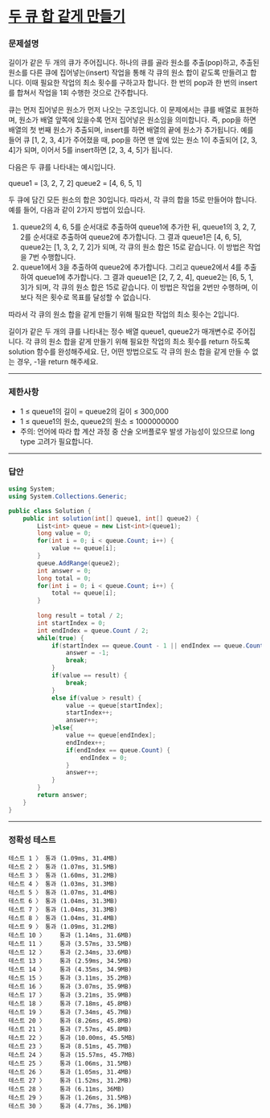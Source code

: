 # <a href="https://school.programmers.co.kr/learn/courses/30/lessons/118667">두 큐 합 같게 만들기</a>

### 문제설명

길이가 같은 두 개의 큐가 주어집니다. 하나의 큐를 골라 원소를 추출(pop)하고, 추출된 원소를 다른 큐에 집어넣는(insert) 작업을 통해 각 큐의 원소 합이 같도록 만들려고 합니다. 이때 필요한 작업의 최소 횟수를 구하고자 합니다. 한 번의 pop과 한 번의 insert를 합쳐서 작업을 1회 수행한 것으로 간주합니다.

큐는 먼저 집어넣은 원소가 먼저 나오는 구조입니다. 이 문제에서는 큐를 배열로 표현하며, 원소가 배열 앞쪽에 있을수록 먼저 집어넣은 원소임을 의미합니다. 즉, pop을 하면 배열의 첫 번째 원소가 추출되며, insert를 하면 배열의 끝에 원소가 추가됩니다. 예를 들어 큐 [1, 2, 3, 4]가 주어졌을 때, pop을 하면 맨 앞에 있는 원소 1이 추출되어 [2, 3, 4]가 되며, 이어서 5를 insert하면 [2, 3, 4, 5]가 됩니다.

다음은 두 큐를 나타내는 예시입니다.

queue1 = [3, 2, 7, 2]
queue2 = [4, 6, 5, 1]

두 큐에 담긴 모든 원소의 합은 30입니다. 따라서, 각 큐의 합을 15로 만들어야 합니다. 예를 들어, 다음과 같이 2가지 방법이 있습니다.

 1. queue2의 4, 6, 5를 순서대로 추출하여 queue1에 추가한 뒤, queue1의 3, 2, 7, 2를 순서대로 추출하여 queue2에 추가합니다. 그 결과 queue1은 [4, 6, 5], queue2는 [1, 3, 2, 7, 2]가 되며, 각 큐의 원소 합은 15로 같습니다. 이 방법은 작업을 7번 수행합니다.
 2. queue1에서 3을 추출하여 queue2에 추가합니다. 그리고 queue2에서 4를 추출하여 queue1에 추가합니다. 그 결과 queue1은 [2, 7, 2, 4], queue2는 [6, 5, 1, 3]가 되며, 각 큐의 원소 합은 15로 같습니다. 이 방법은 작업을 2번만 수행하며, 이보다 적은 횟수로 목표를 달성할 수 없습니다.

따라서 각 큐의 원소 합을 같게 만들기 위해 필요한 작업의 최소 횟수는 2입니다.

길이가 같은 두 개의 큐를 나타내는 정수 배열 queue1, queue2가 매개변수로 주어집니다. 각 큐의 원소 합을 같게 만들기 위해 필요한 작업의 최소 횟수를 return 하도록 solution 함수를 완성해주세요. 단, 어떤 방법으로도 각 큐의 원소 합을 같게 만들 수 없는 경우, -1을 return 해주세요.

***

### 제한사항

 - 1 ≤ queue1의 길이 = queue2의 길이 ≤ 300,000
 - 1 ≤ queue1의 원소, queue2의 원소 ≤ 1000000000
 - 주의: 언어에 따라 합 계산 과정 중 산술 오버플로우 발생 가능성이 있으므로 long type 고려가 필요합니다.

***

### 답안
``` csharp
using System;
using System.Collections.Generic;

public class Solution {
    public int solution(int[] queue1, int[] queue2) {
        List<int> queue = new List<int>(queue1);
        long value = 0;
        for(int i = 0; i < queue.Count; i++) {
            value += queue[i];
        }
        queue.AddRange(queue2);
        int answer = 0;
        long total = 0;
        for(int i = 0; i < queue.Count; i++) {
            total += queue[i];
        }
        
        long result = total / 2;
        int startIndex = 0;
        int endIndex = queue.Count / 2;
        while(true) {
            if(startIndex == queue.Count - 1 || endIndex == queue.Count / 2 -1) {
                answer = -1;
                break;
            }
            if(value == result) {
                break;
            }
            else if(value > result) {
                value -= queue[startIndex];
                startIndex++;
                answer++;
            }else{
                value += queue[endIndex];
                endIndex++;
                if(endIndex == queue.Count) {
                    endIndex = 0;
                }
                answer++;
            }
        }
        return answer;
    }
}
```

***

### 정확성 테스트
```
테스트 1 〉	통과 (1.09ms, 31.4MB)
테스트 2 〉	통과 (1.07ms, 31.5MB)
테스트 3 〉	통과 (1.60ms, 31.2MB)
테스트 4 〉	통과 (1.03ms, 31.3MB)
테스트 5 〉	통과 (1.07ms, 31.4MB)
테스트 6 〉	통과 (1.04ms, 31.3MB)
테스트 7 〉	통과 (1.04ms, 31.3MB)
테스트 8 〉	통과 (1.04ms, 31.4MB)
테스트 9 〉	통과 (1.09ms, 31.2MB)
테스트 10 〉	통과 (1.14ms, 31.6MB)
테스트 11 〉	통과 (3.57ms, 33.5MB)
테스트 12 〉	통과 (2.34ms, 33.6MB)
테스트 13 〉	통과 (2.59ms, 34.5MB)
테스트 14 〉	통과 (4.35ms, 34.9MB)
테스트 15 〉	통과 (3.11ms, 35.2MB)
테스트 16 〉	통과 (3.07ms, 35.9MB)
테스트 17 〉	통과 (3.21ms, 35.9MB)
테스트 18 〉	통과 (7.18ms, 45.8MB)
테스트 19 〉	통과 (7.34ms, 45.7MB)
테스트 20 〉	통과 (8.26ms, 45.8MB)
테스트 21 〉	통과 (7.57ms, 45.8MB)
테스트 22 〉	통과 (10.00ms, 45.5MB)
테스트 23 〉	통과 (8.51ms, 45.7MB)
테스트 24 〉	통과 (15.57ms, 45.7MB)
테스트 25 〉	통과 (1.06ms, 31.5MB)
테스트 26 〉	통과 (1.05ms, 31.4MB)
테스트 27 〉	통과 (1.52ms, 31.2MB)
테스트 28 〉	통과 (6.11ms, 36MB)
테스트 29 〉	통과 (1.26ms, 31.5MB)
테스트 30 〉	통과 (4.77ms, 36.1MB)
```